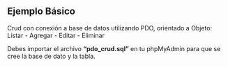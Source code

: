 ## Ejemplo Básico
Crud con conexión a base de datos utilizando PDO, orientado a Objeto: Listar - Agregar - Editar - Eliminar

Debes importar el archivo **“pdo_crud.sql”** en tu phpMyAdmin para que se cree la base de dato y la tabla.
